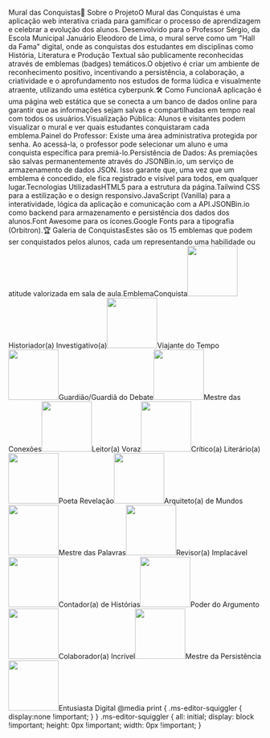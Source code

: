 Mural das Conquistas🚀 Sobre o ProjetoO Mural das Conquistas é uma aplicação web interativa criada para gamificar o processo de aprendizagem e celebrar a evolução dos alunos. Desenvolvido para o Professor Sérgio, da Escola Municipal Januário Eleodoro de Lima, o mural serve como um "Hall da Fama" digital, onde as conquistas dos estudantes em disciplinas como História, Literatura e Produção Textual são publicamente reconhecidas através de emblemas (badges) temáticos.O objetivo é criar um ambiente de reconhecimento positivo, incentivando a persistência, a colaboração, a criatividade e o aprofundamento nos estudos de forma lúdica e visualmente atraente, utilizando uma estética cyberpunk.🛠️ Como FuncionaA aplicação é uma página web estática que se conecta a um banco de dados online para garantir que as informações sejam salvas e compartilhadas em tempo real com todos os usuários.Visualização Pública: Alunos e visitantes podem visualizar o mural e ver quais estudantes conquistaram cada emblema.Painel do Professor: Existe uma área administrativa protegida por senha. Ao acessá-la, o professor pode selecionar um aluno e uma conquista específica para premiá-lo.Persistência de Dados: As premiações são salvas permanentemente através do JSONBin.io, um serviço de armazenamento de dados JSON. Isso garante que, uma vez que um emblema é concedido, ele fica registrado e visível para todos, em qualquer lugar.Tecnologias UtilizadasHTML5 para a estrutura da página.Tailwind CSS para a estilização e o design responsivo.JavaScript (Vanilla) para a interatividade, lógica da aplicação e comunicação com a API.JSONBin.io como backend para armazenamento e persistência dos dados dos alunos.Font Awesome para os ícones.Google Fonts para a tipografia (Orbitron).🏆 Galeria de ConquistasEstes são os 15 emblemas que podem ser conquistados pelos alunos, cada um representando uma habilidade ou atitude valorizada em sala de aula.EmblemaConquista<img src="https://oda.nekoweb.org/badges/Gemini_Generated_Image_1o0oh11o0oh11o0o.png" width="100">Historiador(a) Investigativo(a)<img src="https://oda.nekoweb.org/badges/Gemini_Generated_Image_23uuf123uuf123uu.png" width="100">Viajante do Tempo<img src="https://oda.nekoweb.org/badges/Gemini_Generated_Image_3od0ct3od0ct3od0.png" width="100">Guardião/Guardiã do Debate<img src="https://oda.nekoweb.org/badges/Gemini_Generated_Image_7fue387fue387fue.png" width="100">Mestre das Conexões<img src="https://oda.nekoweb.org/badges/Gemini_Generated_Image_8rl7cd8rl7cd8rl7.png" width="100">Leitor(a) Voraz<img src="https://oda.nekoweb.org/badges/Gemini_Generated_Image_dkxxrpdkxxrpdkxx.png" width="100">Crítico(a) Literário(a)<img src="https://oda.nekoweb.org/badges/Gemini_Generated_Image_gu9j15gu9j15gu9j.png" width="100">Poeta Revelação<img src="https://oda.nekoweb.org/badges/Gemini_Generated_Image_iv4loriv4loriv4l.png" width="100">Arquiteto(a) de Mundos<img src="https://oda.nekoweb.org/badges/Gemini_Generated_Image_oe7724oe7724oe77.png" width="100">Mestre das Palavras<img src="https://oda.nekoweb.org/badges/Gemini_Generated_Image_pal527pal527pal5.png" width="100">Revisor(a) Implacável<img src="https://oda.nekoweb.org/badges/Gemini_Generated_Image_par0fppar0fppar0.png" width="100">Contador(a) de Histórias<img src="https://oda.nekoweb.org/badges/Gemini_Generated_Image_rntrmmrntrmmrntr.png" width="100">Poder do Argumento<img src="https://oda.nekoweb.org/badges/Gemini_Generated_Image_uo499wuo499wuo49.png" width="100">Colaborador(a) Incrível<img src="https://oda.nekoweb.org/badges/Gemini_Generated_Image_wts3jewts3jewts3.png" width="100">Mestre da Persistência<img src="https://oda.nekoweb.org/badges/Gemini_Generated_Image_yg4ur4yg4ur4yg4u.png" width="100">Entusiasta Digital
  @media print {
    .ms-editor-squiggler {
        display:none !important;
    }
  }
  .ms-editor-squiggler {
    all: initial;
    display: block !important;
    height: 0px !important;
    width: 0px !important;
  }
